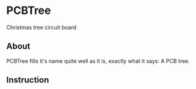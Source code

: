 # PCBTree
Christmas tree circuit board


## About
PCBTree fills it's name quite well as it is, exactly what it says: A PCB tree. 

## Instruction
